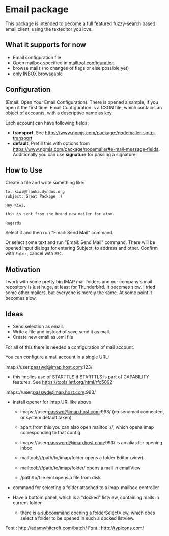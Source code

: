 Email package
=============

This package is intended to become a full featured fuzzy-search based email client,
using the texteditor you love.

What it supports for now
------------------------

- Email configuration file
- Open mailbox specified in [mailtool configuration](https://www.npmjs.com/package/mailtool)
- browse mails (no changes of flags or else possible yet)
- only INBOX browseable

Configuration
-------------

(Email: Open Your Email Configuration).  There is opened a sample, if you open it
the first time.  Email Configuration is a CSON file, which contains an object
of accounts, with a descriptive name as key.

Each account can have following fields:

- **transport**, See https://www.npmjs.com/package:/nodemailer-smtp-transport
- **default**, Prefill this with options from
  https://www.npmjs.com/package/nodemailer#e-mail-message-fields.  Additionally
  you can use **signature** for passing a signature.


How to Use
----------

Create a file and write something like:

```
to: kiwi@franka.dyndns.org
subject: Great Package :)

Hey Kiwi,

this is sent from the brand new mailer for atom.

Regards
```

Select it and then run "Email: Send Mail" command.

Or select some text and run "Email: Send Mail" command.  There will be opened input dialogs for
entering Subject, to address and other.  Confirm with `Enter`, cancel with `ESC`.


Motivation
----------

I work with some pretty big IMAP mail folders and our company's mail repository is just huge, at least for Thunderbird.
It becomes slow.  I tried some other mailers, but everyone is merely the same.  At some point it becomes slow.



Ideas
-----

- Send selection as email.
- Write a file and instead of save send it as mail.
- Create new email as .eml file

For all of this there is needed a configuration of mail account.

You can configure a mail account in a single URL:

imap://user:passwd@imap.host.com:123/

- this implies use of STARTTLS if STARTTLS is part of CAPABILITY
  features.  See https://tools.ietf.org/html/rfc5092

imaps://user:passwd@imap.host.com:993/

- install opener for imap URI like above
  - imaps://user:passwd@imap.host.com:993/ (no sendmail connected, or system default taken)
  - apart from this you can also open mailtool://<configname>, which opens
    imap corresponding to that config.

  - imaps://user:password@imap.host.com:993/ is an alias for opening inbox

  - mailtool://<configname>/path/to/imap/folder opens a folder Editor (view).
  - mailtool://<configname>/path/to/imap/folder/<uid> opens a mail in emailView

  - /path/to/file.eml opens a file from disk

- command for selecting a folder attached to a imap-mailbox-controller


- Have a bottom panel, which is a "docked" listview, containing mails in current folder.
  - there is a subcommand opening a folderSelectView, which does select a folder to be opened in such a docked
    listview.


Font : http://adamwhitcroft.com/batch/
Font : http://typicons.com/
